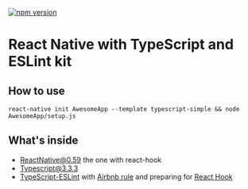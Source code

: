 [![npm version](https://badge.fury.io/js/react-native-template-typescript-simple.svg)](https://badge.fury.io/js/react-native-template-typescript-simple)

# React Native with TypeScript and ESLint kit

## How to use

```
react-native init AwesomeApp --template typescript-simple && node AwesomeApp/setup.js
```

## What's inside

- ReactNative@0.59 the one with react-hook
- Typescript@3.3.3
- [TypeScript-ESLint](https://github.com/typescript-eslint/typescript-eslint) with [Airbnb rule](https://www.npmjs.com/package/eslint-config-airbnb) and preparing for [React Hook](https://www.npmjs.com/package/eslint-plugin-react-hooks)
